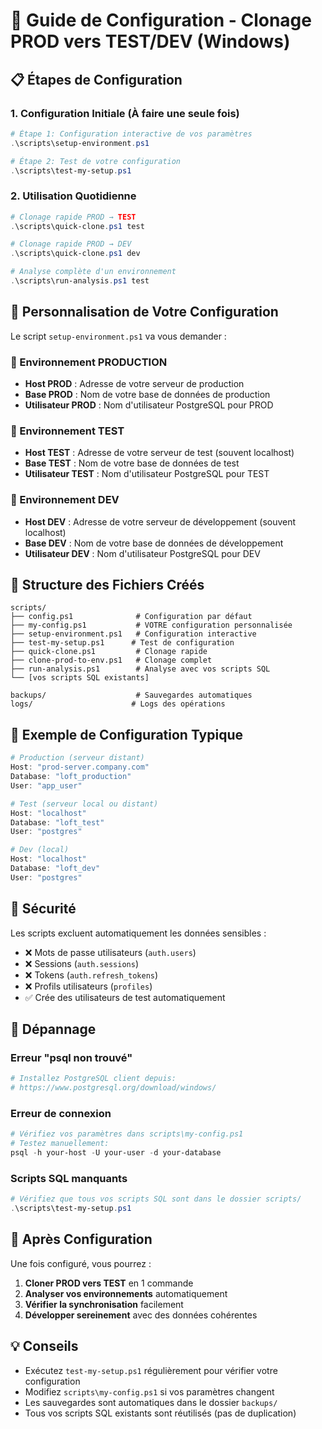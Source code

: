 # 🚀 Guide de Configuration - Clonage PROD vers TEST/DEV (Windows)

## 📋 Étapes de Configuration

### 1. Configuration Initiale (À faire une seule fois)
```powershell
# Étape 1: Configuration interactive de vos paramètres
.\scripts\setup-environment.ps1

# Étape 2: Test de votre configuration
.\scripts\test-my-setup.ps1
```

### 2. Utilisation Quotidienne
```powershell
# Clonage rapide PROD → TEST
.\scripts\quick-clone.ps1 test

# Clonage rapide PROD → DEV
.\scripts\quick-clone.ps1 dev

# Analyse complète d'un environnement
.\scripts\run-analysis.ps1 test
```

## 🔧 Personnalisation de Votre Configuration

Le script `setup-environment.ps1` va vous demander :

### 🏢 Environnement PRODUCTION
- **Host PROD** : Adresse de votre serveur de production
- **Base PROD** : Nom de votre base de données de production
- **Utilisateur PROD** : Nom d'utilisateur PostgreSQL pour PROD

### 🧪 Environnement TEST
- **Host TEST** : Adresse de votre serveur de test (souvent localhost)
- **Base TEST** : Nom de votre base de données de test
- **Utilisateur TEST** : Nom d'utilisateur PostgreSQL pour TEST

### 🔧 Environnement DEV
- **Host DEV** : Adresse de votre serveur de développement (souvent localhost)
- **Base DEV** : Nom de votre base de données de développement
- **Utilisateur DEV** : Nom d'utilisateur PostgreSQL pour DEV

## 📁 Structure des Fichiers Créés

```
scripts/
├── config.ps1              # Configuration par défaut
├── my-config.ps1           # VOTRE configuration personnalisée
├── setup-environment.ps1   # Configuration interactive
├── test-my-setup.ps1      # Test de configuration
├── quick-clone.ps1         # Clonage rapide
├── clone-prod-to-env.ps1   # Clonage complet
├── run-analysis.ps1        # Analyse avec vos scripts SQL
└── [vos scripts SQL existants]

backups/                    # Sauvegardes automatiques
logs/                      # Logs des opérations
```

## 🎯 Exemple de Configuration Typique

```powershell
# Production (serveur distant)
Host: "prod-server.company.com"
Database: "loft_production"
User: "app_user"

# Test (serveur local ou distant)
Host: "localhost"
Database: "loft_test"
User: "postgres"

# Dev (local)
Host: "localhost"
Database: "loft_dev"
User: "postgres"
```

## 🔐 Sécurité

Les scripts excluent automatiquement les données sensibles :
- ❌ Mots de passe utilisateurs (`auth.users`)
- ❌ Sessions (`auth.sessions`)
- ❌ Tokens (`auth.refresh_tokens`)
- ❌ Profils utilisateurs (`profiles`)
- ✅ Crée des utilisateurs de test automatiquement

## 🚨 Dépannage

### Erreur "psql non trouvé"
```powershell
# Installez PostgreSQL client depuis:
# https://www.postgresql.org/download/windows/
```

### Erreur de connexion
```powershell
# Vérifiez vos paramètres dans scripts\my-config.ps1
# Testez manuellement:
psql -h your-host -U your-user -d your-database
```

### Scripts SQL manquants
```powershell
# Vérifiez que tous vos scripts SQL sont dans le dossier scripts/
.\scripts\test-my-setup.ps1
```

## 🎉 Après Configuration

Une fois configuré, vous pourrez :
1. **Cloner PROD vers TEST** en 1 commande
2. **Analyser vos environnements** automatiquement
3. **Vérifier la synchronisation** facilement
4. **Développer sereinement** avec des données cohérentes

## 💡 Conseils

- Exécutez `test-my-setup.ps1` régulièrement pour vérifier votre configuration
- Modifiez `scripts\my-config.ps1` si vos paramètres changent
- Les sauvegardes sont automatiques dans le dossier `backups/`
- Tous vos scripts SQL existants sont réutilisés (pas de duplication)